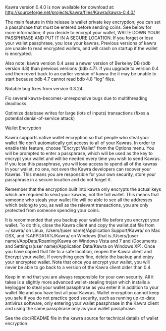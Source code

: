 Kawra version 0.4.0 is now available for download at:
http://sourceforge.net/projects/kawra/files/Kawra/kawra-0.4.0/

The main feature in this release is wallet private key encryption;
you can set a passphrase that must be entered before sending coins.
See below for more information; if you decide to encrypt your wallet,
WRITE DOWN YOUR PASSPHRASE AND PUT IT IN A SECURE LOCATION. If you
forget or lose your wallet passphrase, you lose your kawras.
Previous versions of kawra are unable to read encrypted wallets,
and will crash on startup if the wallet is encrypted.

Also note: kawra version 0.4 uses a newer version of Berkeley DB
(bdb version 4.8) than previous versions (bdb 4.7). If you upgrade
to version 0.4 and then revert back to an earlier version of kawra
the it may be unable to start because bdb 4.7 cannot read bdb 4.8
"log" files.


Notable bug fixes from version 0.3.24:

Fix several kawra-becomes-unresponsive bugs due to multithreading
deadlocks.

Optimize database writes for large (lots of inputs) transactions
(fixes a potential denial-of-service attack)


Wallet Encryption

Kawra supports native wallet encryption so that people who steal your
wallet file don't automatically get access to all of your Kawras.
In order to enable this feature, choose "Encrypt Wallet" from the
Options menu.  You will be prompted to enter a passphrase, which
will be used as the key to encrypt your wallet and will be needed
every time you wish to send Kawras.  If you lose this passphrase,
you will lose access to spend all of the kawras in your wallet,
no one, not even the Kawra developers can recover your Kawras.
This means you are responsible for your own security, store your
passphrase in a secure location and do not forget it.

Remember that the encryption built into kawra only encrypts the
actual keys which are required to send your kawras, not the full
wallet.  This means that someone who steals your wallet file will
be able to see all the addresses which belong to you, as well as the
relevant transactions, you are only protected from someone spending
your coins.

It is recommended that you backup your wallet file before you
encrypt your wallet.  To do this, close the Kawra client and
copy the wallet.dat file from ~/.kawra/ on Linux, /Users/(user
name)/Application Support/Kawra/ on Mac OSX, and %APPDATA%/Kawra/
on Windows (that is /Users/(user name)/AppData/Roaming/Kawra on
Windows Vista and 7 and /Documents and Settings/(user name)/Application
Data/Kawra on Windows XP).  Once you have copied that file to a
safe location, reopen the Kawra client and Encrypt your wallet.
If everything goes fine, delete the backup and enjoy your encrypted
wallet.  Note that once you encrypt your wallet, you will never be
able to go back to a version of the Kawra client older than 0.4.

Keep in mind that you are always responsible for your own security.
All it takes is a slightly more advanced wallet-stealing trojan which
installs a keylogger to steal your wallet passphrase as you enter it
in addition to your wallet file and you have lost all your Kawras.
Wallet encryption cannot keep you safe if you do not practice
good security, such as running up-to-date antivirus software, only
entering your wallet passphrase in the Kawra client and using the
same passphrase only as your wallet passphrase.

See the doc/README file in the kawra source for technical details
of wallet encryption.
